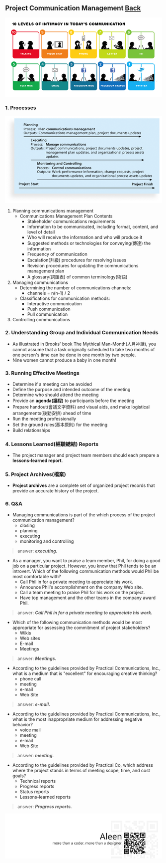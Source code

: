 ## Project Communication Management	[Back](./../projectManagement.md)

<img src="./communication_today.png">

### 1. Processes

<img src="./processes.png">

1. Planning communications management
    - Communications Management Plan Contents
        - Stakeholder communications requirements
        - Information to be communicated, including format, content, and level of detail
        - Who will receive the information and who will produce it
        - Suggested methods or technologies for conveying(傳達) the information
        - Frequency of communication
        - Escalation(升級) procedures for resolving issues
        - Revision procedures for updating the communications management plan
        - A glossary(詞匯表) of common terminology(術語)
2. Managing communications
    - Determining the number of communications channels:
        - channels = n(n-1) / 2
    - Classifications for communication methods:
        - Interactive communication
        - Push communication
        - Pull communication
3. Controlling communications

### 2. Understanding Group and Individual Communication Needs

- As illustrated in Brooks' book The Mythical Man-Month(人月神話), you cannot assume that a task originally scheduled to take two months of one person's time can be done in one month by two people.
- Nine women cannot produce a baby in one month!

### 3. Running Effective Meetings

- Determine if a meeting can be avoided
- Define the purpose and intended outcome of the meeting
- Determine who should attend the meeting
- Provide an **agenda(議程)** to participants before the meeting
- Prepare handout(會議文字資料) and visual aids, and make logistical arrangements(後勤安排) ahead of time
- Run the meeting professionally
- Set the ground rules(基本原則) for the meeting
- Build relationships

### 4. Lessons Learned(經驗總結) Reports

- The project manager and project team members should each prepare a **lessons-learned report**.

### 5. Project Archives(檔案)

- **Project archives** are a complete set of organized project records that provide an accurate history of the project.

### 6. Q&A

- Managing communications is part of the which process of the project communication management?
    - closing
    - planning
    - executing
    - monitoring and controlling

> answer: <strong>*executing.*</strong>

- As a manager, you want to praise a team member, Phil, for doing a good job on a particular project. However, you know that Phil tends to be an introvert. Which of the following communication methods would Phil be most comfortable with?
    - Call Phil in for a private meeting to appreciate his work.
    - Announce Phil's accomplishment on the company Web site.
    - Call a team meeting to praise Phil for his work on the project.
    - Have top management and the other teams in the company award Phil.

> answer: <strong>*Call Phil in for a private meeting to appreciate his work.*</strong>

- Which of the following communication methods would be most appropriate for assessing the commitment of project stakeholders?
    - Wikis
    - Web sites
    - E-mail
    - Meetings
    
> answer: <strong>*Meetings.*</strong>

- According to the guidelines provided by Practical Communications, Inc., what is a medium that is "excellent" for encouraging creative thinking?
    - phone call
    - meeting
    - e-mail
    - Web Site
    
> answer: <strong>*e-mail.*</strong>

- According to the guidelines provided by Practical Communications, Inc., what is the most inappropriate medium for addressing negative behavior?
    - voice mail
    - meeting
    - e-mail
    - Web Site

> answer: <strong>*meeting.*</strong>

- According to the guidelines provided by Practical Co, which address where the project stands in terms of meeting scope, time, and cost goals?
    - Technical reports
    - Progress reports
    - Status reports
    - Lessons-learned reports

> answer: <strong>*Progress reports.*</strong>

<a href="http://aleen42.github.io/" target="_blank" ><img src="./../../pic/tail.gif"></a>
